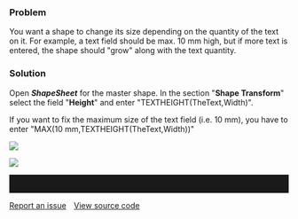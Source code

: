 ### Problem

You want a shape to change its size depending on the quantity of the
text on it. For example, a text field should be max. 10 mm high, but if
more text is entered, the shape should "grow" along with the text
quantity.

### Solution

Open ***ShapeSheet*** for the master shape. In the section "**Shape
Transform**" select the field "**Height**" and enter
"TEXTHEIGHT(TheText,Width)".

If you want to fix the maximum size of the text field (i.e. 10 mm), you
have to enter "MAX(10 mm,TEXTHEIGHT(TheText,Width))"

![](//images.ctfassets.net/utx1h0gfm1om/2YxLxqQ8k0Mm0Q2k4GUYQk/e6a359dd67670c838d60af0af476962d/328035.png)

![](//images.ctfassets.net/utx1h0gfm1om/3KgZM86UdOcwkg4iemUUu0/70fc183d2a8f5c5f4e2e3d2b427a1f05/328036.png)


<hr style="padding-top:2rem" />
<a href="https://github.com/process4/docs/issues" target="_blank" class="bgw btn btn-primary btn-lg shadow-sm">Report an issue</a>
<a href="https://github.com/process4/docs" target="_blank" class="bgw btn btn-primary btn-lg shadow-sm" style="margin-left:10px;">View source code</a>